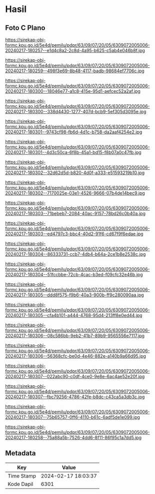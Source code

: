 # Hasil

## Foto C Plano

https://sirekap-obj-formc.kpu.go.id/5e4d/pemilu/pdpr/63/09/07/20/05/6309072005006-20240217-180257--e1d4c8a2-2c8d-4a95-b625-c5ab4e046b8f.jpg

https://sirekap-obj-formc.kpu.go.id/5e4d/pemilu/pdpr/63/09/07/20/05/6309072005006-20240217-180259--498f3e69-8b48-4117-badb-98684ef7706c.jpg

https://sirekap-obj-formc.kpu.go.id/5e4d/pemilu/pdpr/63/09/07/20/05/6309072005006-20240217-180300--18046e77-a1c8-415e-95d1-aefcec52a2af.jpg

https://sirekap-obj-formc.kpu.go.id/5e4d/pemilu/pdpr/63/09/07/20/05/6309072005006-20240217-180300--338d4430-1277-407d-bcb9-5ef305d3095e.jpg

https://sirekap-obj-formc.kpu.go.id/5e4d/pemilu/pdpr/63/09/07/20/05/6309072005006-20240217-180301--9743cf98-fb6d-4d1c-b758-da2aaf4254e2.jpg

https://sirekap-obj-formc.kpu.go.id/5e4d/pemilu/pdpr/63/09/07/20/05/6309072005006-20240217-180301--4d3c50ca-6f8b-45a1-bd15-f8b07a0c47fb.jpg

https://sirekap-obj-formc.kpu.go.id/5e4d/pemilu/pdpr/63/09/07/20/05/6309072005006-20240217-180302--32d62d5d-b820-4d0f-a333-e51593219b10.jpg

https://sirekap-obj-formc.kpu.go.id/5e4d/pemilu/pdpr/63/09/07/20/05/6309072005006-20240217-180302--7170025e-03e1-4526-9666-07b4de14bec9.jpg

https://sirekap-obj-formc.kpu.go.id/5e4d/pemilu/pdpr/63/09/07/20/05/6309072005006-20240217-180303--71bebeb7-2084-40ac-9157-78bd26c0b40a.jpg

https://sirekap-obj-formc.kpu.go.id/5e4d/pemilu/pdpr/63/09/07/20/05/6309072005006-20240217-180303--ed4797c3-bbc4-40d2-91f6-cd67f9f6edae.jpg

https://sirekap-obj-formc.kpu.go.id/5e4d/pemilu/pdpr/63/09/07/20/05/6309072005006-20240217-180304--86333731-ccb7-4db4-b64a-2ce1b8e2538c.jpg

https://sirekap-obj-formc.kpu.go.id/5e4d/pemilu/pdpr/63/09/07/20/05/6309072005006-20240217-180304--51fccbbe-72cb-4cac-b3ed-f09cfc32e46b.jpg

https://sirekap-obj-formc.kpu.go.id/5e4d/pemilu/pdpr/63/09/07/20/05/6309072005006-20240217-180305--ddd8f575-f9b6-40a3-900b-ff9c280090aa.jpg

https://sirekap-obj-formc.kpu.go.id/5e4d/pemilu/pdpr/63/09/07/20/05/6309072005006-20240217-180305--cfa4b101-a444-4768-95d4-213ff8e0ed44.jpg

https://sirekap-obj-formc.kpu.go.id/5e4d/pemilu/pdpr/63/09/07/20/05/6309072005006-20240217-180306--08c586bb-9eb2-41b7-89b9-9565556e7117.jpg

https://sirekap-obj-formc.kpu.go.id/5e4d/pemilu/pdpr/63/09/07/20/05/6309072005006-20240217-180306--56368cfc-be0d-4e46-882e-a140b9a66d95.jpg

https://sirekap-obj-formc.kpu.go.id/5e4d/pemilu/pdpr/63/09/07/20/05/6309072005006-20240217-180307--022abc90-c0df-4ce0-9e8e-6ac4ae52e20f.jpg

https://sirekap-obj-formc.kpu.go.id/5e4d/pemilu/pdpr/63/09/07/20/05/6309072005006-20240217-180307--fbc79256-4786-42fe-b8dc-c43ca5a3db3c.jpg

https://sirekap-obj-formc.kpu.go.id/5e4d/pemilu/pdpr/63/09/07/20/05/6309072005006-20240217-180307--75b65757-0ff6-4110-b61c-6adf5de1e099.jpg

https://sirekap-obj-formc.kpu.go.id/5e4d/pemilu/pdpr/63/09/07/20/05/6309072005006-20240217-180258--75a88a5b-7526-4dd6-8f11-86f95c1a7dd5.jpg


## Metadata

| Key        | Value               |
| ---------- | ------------------- |
| Time Stamp | 2024-02-17 18:03:37 |
| Kode Dapil | 6301                |



